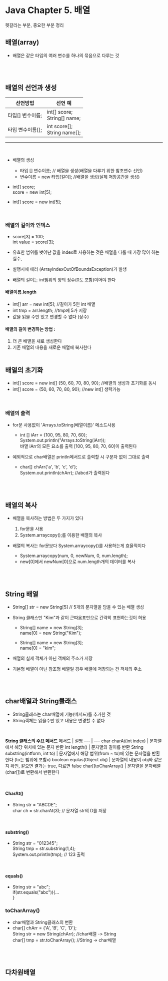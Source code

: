 # Java Chapter 5. 배열
헷갈리는 부분, 중요한 부분 정리
## 배열(array)

- 배열은 같은 타입의 여러 변수를 하나의 묶음으로 다루는 것
  
<br><br>

## 배열의 선언과 생성
  
  선언방법 | 선언 예
  --- | ---
  타입[] 변수이름; | int[] score;<br>String[] name;
  타입 변수이름[]; | int score[]; <br> String name[];
  ---

  <br>

  - 배열의 생성
    - 타입 [] 변수이름; // 배열을 생성(배열을 다루기 위한 참조변수 선언)
    - 변수이름 = new 타입[길이]; //배열을 생성(실제 저장공간을 생성)
  
  - int[] score;<br> score = new int[5];
  - int[] score = new int[5];

<br>

### 배열의 길이와 인덱스
- score[3] = 100;<br> int value = score[3];

- 유효한 범위를 벗어난 값을 index로 사용하는 것은 배열을 다룰 때 가장 많이 하는 실수, 
- 실행시에 에러 (ArrayIndexOutOfBoundsException)가 발생

- 배열의 길이는 int범위의 양의 정수(0도 포함)이어야 한다

#### 배열이름.length
- int[] arr = new int[5]; //길이가 5인 int 배열
- int tmp = arr.length; //tmp에 5가 저장
- 값을 읽을 수만 있고 변경할 수 없다 (상수)

#### 배열의 길이 변경하는 방법 :
1. 더 큰 배열을 새로 생성한다
2. 기존 배열의 내용을 새로운 배열에 복사한다
<br><br>


## 배열의 초기화 
- int[] score = new int[] {50, 60, 70, 80, 90}; //배열의 생성과 초기화를 동시
- int[] score = {50, 60, 70, 80, 90}; //new int[] 생략가능
<br>

### 배열의 출력
- for문 사용없이 'Arrays.toString(배열이름)' 메소드사용
    - int [] iArr = {100, 95, 80, 70, 60};<br> System.out.println("Arrays.toString(iArr)); <br>뱌열 iArr의 모든 요소를 출력 [100, 95, 80, 70, 60]이 출력된다


- 예외적으로 char배열은 println메서드로 출력할 시 구분자 없이 그대로 출력
    - char[] chArr{'a', 'b', 'c', 'd'}; <br> System.out.println(chArr); //abcd가 출력된다

<br><br>

## 배열의 복사
- 배열을 복사하는 방법은 두 가지가 있다
  1. for문을 사용
  2. System.arraycopy();를 이용한 배열의 복사

- 배열의 복사는 for문보다 System.arraycopy()를 사용하는게 효율적이다
   - System.arraycopy(num, 0, newNum, 0, num.length);
   - new[0]에서 newNum[0]으로 num.length개의 데이터를 복사

<br><br>

## String 배열
- String[] str = new String[5] // 5개의 문자열을 담을 수 있는 배열 생성

- String 클래스만 "Kim"과 같이 큰따옴표만으로 간략히 표현하는것이 허용
    - String[] name = new String[3]; <br>name[0] = new String("Kim");
    
    - String[] name = new String[3]; <br> name[0] = "kim";

- 배열의 실제 객체가 아닌 객체의 주소가 저장
- 기본형 배열이 아닌 참조형 배열일 경우 배열에 저장되는 건 객체의 주소

<br><br>

## char배열과 String클래스

- String클래스는 char배열에 기능(메서드)를 추가한 것
- String객체는 읽을수만 있고 내용은 변경할 수 없다

<br>

__String 클래스의 주요 메서드__
메서드 | 설명
--- | ---
char charAt(int index) | 문자열에서 해당 위치에 있는 문자 반환
int length() | 문자열의 길이를 반환
String substring(intform, int to) | 문자열에서 해당 범위(from ~ to)에 있는 문자열을 반환한다 (to는 범위에 포함x)
boolean equlas(Object obj) | 문자열의 내용이 obj와 같은지 확인, 같으면 결과는 true, 다르면 false
char[]toCharArray() | 문자열을 문자배열 (char[])로 변환해서 반환한다

<br>

#### CharAt()
- String str = "ABCDE"; <br> char ch = str.charAt(3); // 문자열 str의 D를 저장
<br>

#### substring()
- String str = "012345"; <br> String tmp = str.substring(1,4); <br> System.out.println(tmp); // 123 출력
<br>

#### equals()
- String str = "abc"; <br>if(str.equals("abc")){...<br>} <br>

### toCharArray()
- char배열과 String클래스의 변환
- char[] chArr = {'A', 'B', 'C', 'D'}; <br>String str = new String(chArr); //char배열 -> String <br> char[] tmp = str.toCharArray(); //String -> char배열

<br><br>

## 다차원배열